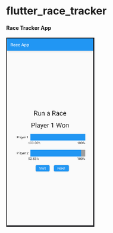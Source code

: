 # flutter_race_tracker

<h4>Race Tracker App</h4>

<img src="https://github.com/jaffarabbas/Flutter-Mobile-Application-Development/blob/main/flutter_race_tracker/assets/images/rase-app.PNG"/>

